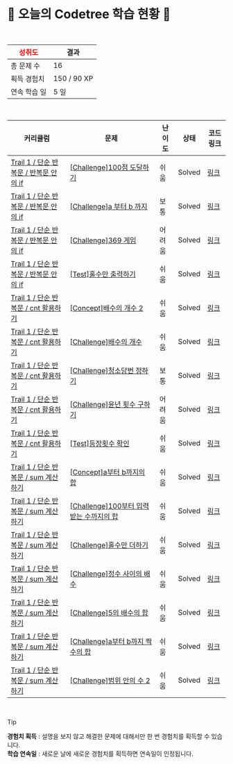 # 🌲 오늘의 Codetree 학습 현황 🌲

<br />

| <span style="color:red;display:block;text-align:center;"> **성취도**</span> | 결과 |
|---|---|
| 총 문제 수 | 16 |
| 획득 경험치 | 150 / 90 XP |
| 연속 학습 일 | 5 일 |

<br />

|커리큘럼|문제|난이도|상태|코드 링크|
|---|---|---|---|---|
|[Trail 1 / 단순 반복문 / 반복문 안의 if](https://https://en.codetree.ai/trail-info/novice-low/)|[[Challenge]100점 도달하기](https://https://en.codetree.ai/trails/complete/curated-cards/challenge-reach-100-point/)|쉬움|Solved|[링크](https://github.com/jungjinbeom/algorithm/blob/main/250110/100%EC%A0%90%20%EB%8F%84%EB%8B%AC%ED%95%98%EA%B8%B0/reach-100-point.js)|
|[Trail 1 / 단순 반복문 / 반복문 안의 if](https://https://en.codetree.ai/trail-info/novice-low/)|[[Challenge]a 부터 b 까지](https://https://en.codetree.ai/trails/complete/curated-cards/challenge-a-to-b/)|보통|Solved|[링크](https://github.com/jungjinbeom/algorithm/blob/main/250110/a%20%EB%B6%80%ED%84%B0%20b%20%EA%B9%8C%EC%A7%80/a-to-b.js)|
|[Trail 1 / 단순 반복문 / 반복문 안의 if](https://https://en.codetree.ai/trail-info/novice-low/)|[[Challenge]369 게임](https://https://en.codetree.ai/trails/complete/curated-cards/challenge-369-game/)|어려움|Solved|[링크](https://github.com/jungjinbeom/algorithm/blob/main/250110/369%20%EA%B2%8C%EC%9E%84/369-game.js)|
|[Trail 1 / 단순 반복문 / 반복문 안의 if](https://https://en.codetree.ai/trail-info/novice-low/)|[[Test]홀수만 출력하기](https://https://en.codetree.ai/trails/complete/curated-cards/test-print-only-odd-numbers/)|쉬움|Solved|[링크](https://github.com/jungjinbeom/algorithm/blob/main/250110/%ED%99%80%EC%88%98%EB%A7%8C%20%EC%B6%9C%EB%A0%A5%ED%95%98%EA%B8%B0/print-only-odd-numbers.js)|
|[Trail 1 / 단순 반복문 / cnt 활용하기](https://https://en.codetree.ai/trail-info/novice-low/)|[[Concept]배수의 개수 2](https://https://en.codetree.ai/trails/complete/curated-cards/intro-number-of-multipliers-2/)|쉬움|Solved|[링크](https://github.com/jungjinbeom/algorithm/blob/main/250110/%EB%B0%B0%EC%88%98%EC%9D%98%20%EA%B0%9C%EC%88%98%202/number-of-multipliers-2.js)|
|[Trail 1 / 단순 반복문 / cnt 활용하기](https://https://en.codetree.ai/trail-info/novice-low/)|[[Challenge]배수의 개수](https://https://en.codetree.ai/trails/complete/curated-cards/challenge-number-of-multipliers/)|쉬움|Solved|[링크](https://github.com/jungjinbeom/algorithm/blob/main/250110/%EB%B0%B0%EC%88%98%EC%9D%98%20%EA%B0%9C%EC%88%98/number-of-multipliers.js)|
|[Trail 1 / 단순 반복문 / cnt 활용하기](https://https://en.codetree.ai/trail-info/novice-low/)|[[Challenge]청소당번 정하기](https://https://en.codetree.ai/trails/complete/curated-cards/challenge-cleaning-numbering/)|보통|Solved|[링크](https://github.com/jungjinbeom/algorithm/blob/main/250110/%EC%B2%AD%EC%86%8C%EB%8B%B9%EB%B2%88%20%EC%A0%95%ED%95%98%EA%B8%B0/cleaning-numbering.js)|
|[Trail 1 / 단순 반복문 / cnt 활용하기](https://https://en.codetree.ai/trail-info/novice-low/)|[[Challenge]윤년 횟수 구하기](https://https://en.codetree.ai/trails/complete/curated-cards/challenge-number-of-leap-years/)|어려움|Solved|[링크](https://github.com/jungjinbeom/algorithm/blob/main/250110/%EC%9C%A4%EB%85%84%20%ED%9A%9F%EC%88%98%20%EA%B5%AC%ED%95%98%EA%B8%B0/number-of-leap-years.js)|
|[Trail 1 / 단순 반복문 / cnt 활용하기](https://https://en.codetree.ai/trail-info/novice-low/)|[[Test]등장횟수 확인](https://https://en.codetree.ai/trails/complete/curated-cards/test-check-number-of-appearances/)|쉬움|Solved|[링크](https://github.com/jungjinbeom/algorithm/blob/main/250110/%EB%93%B1%EC%9E%A5%ED%9A%9F%EC%88%98%20%ED%99%95%EC%9D%B8/check-number-of-appearances.js)|
|[Trail 1 / 단순 반복문 / sum 계산하기](https://https://en.codetree.ai/trail-info/novice-low/)|[[Concept]a부터 b까지의 합](https://https://en.codetree.ai/trails/complete/curated-cards/intro-sum-from-a-to-b/)|쉬움|Solved|[링크](https://github.com/jungjinbeom/algorithm/blob/main/250110/a%EB%B6%80%ED%84%B0%20b%EA%B9%8C%EC%A7%80%EC%9D%98%20%ED%95%A9/sum-from-a-to-b.js)|
|[Trail 1 / 단순 반복문 / sum 계산하기](https://https://en.codetree.ai/trail-info/novice-low/)|[[Challenge]100부터 입력받는 수까지의 합](https://https://en.codetree.ai/trails/complete/curated-cards/challenge-sum-of-the-number-input-from-100/)|쉬움|Solved|[링크](https://github.com/jungjinbeom/algorithm/blob/main/250110/100%EB%B6%80%ED%84%B0%20%EC%9E%85%EB%A0%A5%EB%B0%9B%EB%8A%94%20%EC%88%98%EA%B9%8C%EC%A7%80%EC%9D%98%20%ED%95%A9/sum-of-the-number-input-from-100.js)|
|[Trail 1 / 단순 반복문 / sum 계산하기](https://https://en.codetree.ai/trail-info/novice-low/)|[[Challenge]홀수만 더하기](https://https://en.codetree.ai/trails/complete/curated-cards/challenge-add-only-odd-numbers/)|쉬움|Solved|[링크](https://github.com/jungjinbeom/algorithm/blob/main/250110/%ED%99%80%EC%88%98%EB%A7%8C%20%EB%8D%94%ED%95%98%EA%B8%B0/add-only-odd-numbers.js)|
|[Trail 1 / 단순 반복문 / sum 계산하기](https://https://en.codetree.ai/trail-info/novice-low/)|[[Challenge]정수 사이의 배수](https://https://en.codetree.ai/trails/complete/curated-cards/challenge-multiplication-between-numbers/)|쉬움|Solved|[링크](https://github.com/jungjinbeom/algorithm/blob/main/250110/%EC%A0%95%EC%88%98%20%EC%82%AC%EC%9D%B4%EC%9D%98%20%EB%B0%B0%EC%88%98/multiplication-between-numbers.js)|
|[Trail 1 / 단순 반복문 / sum 계산하기](https://https://en.codetree.ai/trail-info/novice-low/)|[[Challenge]5의 배수의 합](https://https://en.codetree.ai/trails/complete/curated-cards/challenge-sum-of-specific-condition-multiple/)|쉬움|Solved|[링크](https://github.com/jungjinbeom/algorithm/blob/main/250110/5%EC%9D%98%20%EB%B0%B0%EC%88%98%EC%9D%98%20%ED%95%A9/sum-of-specific-condition-multiple.js)|
|[Trail 1 / 단순 반복문 / sum 계산하기](https://https://en.codetree.ai/trail-info/novice-low/)|[[Challenge]a부터 b까지 짝수의 합](https://https://en.codetree.ai/trails/complete/curated-cards/challenge-sum-of-even-nums-from-a-to-b/)|쉬움|Solved|[링크](https://github.com/jungjinbeom/algorithm/blob/main/250110/a%EB%B6%80%ED%84%B0%20b%EA%B9%8C%EC%A7%80%20%EC%A7%9D%EC%88%98%EC%9D%98%20%ED%95%A9/sum-of-even-nums-from-a-to-b.js)|
|[Trail 1 / 단순 반복문 / sum 계산하기](https://https://en.codetree.ai/trail-info/novice-low/)|[[Challenge]범위 안의 수 2](https://https://en.codetree.ai/trails/complete/curated-cards/challenge-number-in-range-2/)|쉬움|Solved|[링크](https://github.com/jungjinbeom/algorithm/blob/main/250110/%EB%B2%94%EC%9C%84%20%EC%95%88%EC%9D%98%20%EC%88%98%202/number-in-range-2.js)|


<br />

> [!TIP]
> **경험치 획득** : 설명을 보지 않고 해결한 문제에 대해서만 한 번 경험치를 획득할 수 있습니다.  
> **학습 연속일** : 새로운 날에 새로운 경험치를 획득하면 연속일이 인정됩니다.

